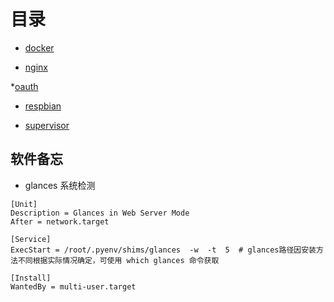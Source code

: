 # 目录

* [docker](/服务器/docker.md)

* [nginx](/服务器/nginx.md)

*[oauth](/服务器/oauth.md)

* [respbian](/服务器/raspbian.md)

* [supervisor](/服务器/supervisor.md)

## 软件备忘

* glances 系统检测

```
[Unit]
Description = Glances in Web Server Mode
After = network.target

[Service]
ExecStart = /root/.pyenv/shims/glances  -w  -t  5  # glances路径因安装方法不同根据实际情况确定，可使用 which glances 命令获取

[Install]
WantedBy = multi-user.target
```